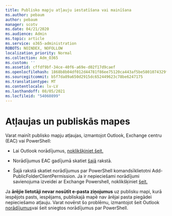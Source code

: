 ```yaml
---
title: Publisko mapju atļauju iestatīšana vai mainīšana
ms.author: pebaum
author: pebaum
manager: scotv
ms.date: 04/21/2020
ms.audience: Admin
ms.topic: article
ms.service: o365-administration
ROBOTS: NOINDEX, NOFOLLOW
localization_priority: Normal
ms.collection: Adm_O365
ms.custom: ''
ms.assetid: cffdf9bf-34ce-40f6-a69e-d02f17d9caef
ms.openlocfilehash: 1868b8b04df012d44781f86ee75120ca443af5be5801074329f17c0e40a5acc7
ms.sourcegitcommit: b5f7da89a650d2915dc652449623c78be6247175
ms.translationtype: MT
ms.contentlocale: lv-LV
ms.lasthandoff: 08/05/2021
ms.locfileid: "54060899"
---
```

# <a name="permissions-and-public-folders"></a>Atļaujas un publiskās mapes

Varat mainīt publisko mapju atļaujas, izmantojot Outlook, Exchange centru (EAC) vai PowerShell:
  
- Lai Outlook norādījumus, [noklikšķiniet šeit.](https://support.office.com/article/Set-or-change-permissions-for-a-public-folder-b2e0440c-7873-48ec-9ff2-b1a20b723005.aspx)
    
- Norādījumus EAC gadījumā skatiet [šajā](https://technet.microsoft.com/library/jj651147%28v=exchg.150%29.aspx.aspx#Anchor_1) rakstā. 
    
- Šajā rakstā skatiet [](https://technet.microsoft.com/library/bb124743%28v=exchg.160%29.aspx.aspx) norādījumus par PowerShell komandsīklietotni Add-PublicFolderClientPermission. Ja ir nepieciešami norādījumi savienojuma izveidei ar Exchange Powershell, noklikšķiniet [šeit.](https://technet.microsoft.com/library/jj984289%28v=exchg.160%29.aspx.aspx)
    
Ja **ārējie lietotāji nevar nosūtīt e-pasta ziņojumus** uz publisku mapi, kurā iespējots pasts, iespējams, publiskajā mapē nav ārējai pasta piegādei nepieciešamo atļauju. Varat novērst šo problēmu, izmantojot šeit Outlook [norādījumus](https://technet.microsoft.com/library/aa997560%28v=exchg.150%29.aspx.aspx#Anchor_1)vai šeit sniegtos norādījumus par PowerShell. [](https://support.microsoft.com/help/2984402/-5.7.1-smtp-550-5.7.1-resolver.rst.authrequired-nondelivery-report-when-external-users-try-to-send-mail-to-mail-enabled-public-folders-in-office-365.aspx)
  

